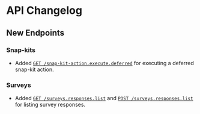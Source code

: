 
# API Changelog

## New Endpoints

### Snap-kits
- Added [`GET /snap-kit-action.execute.deferred`](/api-reference/surveys/responses-list) for executing a deferred snap-kit action.

### Surveys
- Added [`GET /surveys.responses.list`](/api-reference/surveys/responses-list) and [`POST /surveys.responses.list`](/beta/api-reference/surveys/responses-list) for listing survey responses.
